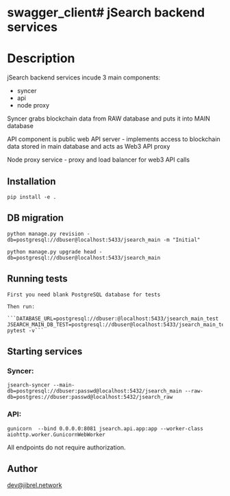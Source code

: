 # swagger_client# jSearch backend services

# Description

jSearch backend services incude 3 main components: 

- syncer
- api
- node proxy

Syncer grabs blockchain data from RAW database and puts it into MAIN database

API component is public web API server - implements access to blockchain data stored in main database and acts as Web3 API proxy

Node proxy service - proxy and load balancer for web3 API calls

## Installation
```pip install -e .```

## DB migration
```python manage.py revision -db=postgresql://dbuser@localhost:5433/jsearch_main -m "Initial"```

```python manage.py upgrade head -db=postgresql://dbuser@localhost:5433/jsearch_main```

## Running tests
    
    First you need blank PostgreSQL database for tests

    Then run:

    ```DATABASE_URL=postgresql://dbuser:@localhost:5433/jsearch_main_test JSEARCH_MAIN_DB_TEST=postgresql://dbuser@localhost:5433/jsearch_main_test pytest -v```


## Starting services

### Syncer:
```jsearch-syncer --main-db=postgresql://dbuser:passwd@localhost:5432/jsearch_main --raw-db=postgres://dbuser:passwd@localhost:5432/jsearch_raw```

### API:
```gunicorn  --bind 0.0.0.0:8081 jsearch.api.app:app --worker-class aiohttp.worker.GunicornWebWorker```

 All endpoints do not require authorization.

## Author

dev@jibrel.network

